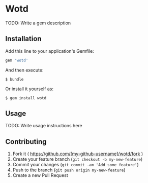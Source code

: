 # Wotd

TODO: Write a gem description

## Installation

Add this line to your application's Gemfile:

```ruby
gem 'wotd'
```

And then execute:

    $ bundle

Or install it yourself as:

    $ gem install wotd

## Usage

TODO: Write usage instructions here

## Contributing

1. Fork it ( https://github.com/[my-github-username]/wotd/fork )
2. Create your feature branch (`git checkout -b my-new-feature`)
3. Commit your changes (`git commit -am 'Add some feature'`)
4. Push to the branch (`git push origin my-new-feature`)
5. Create a new Pull Request
